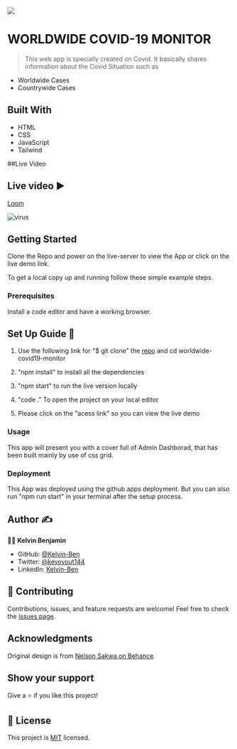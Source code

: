 ![](https://img.shields.io/badge/Microverse-blueviolet)

# WORLDWIDE COVID-19 MONITOR
> This web app is specially created on Covid. It basically shares information about the Covid Situation such as

- Worldwide Cases
- Countrywide Cases

## Built With

- HTML
- CSS
- JavaScript
- Tailwind

##Live Video


## Live video :arrow_forward:

 [Loom](https://www.loom.com/share/364cee520a0b457585e2b5b7e1d663d3)
 
 ![virus](https://user-images.githubusercontent.com/85459676/203874063-27640c59-9cb4-4f4a-acb2-ebbcc7e1813e.png)

## Getting Started

Clone the Repo and power on the live-server to view the App or click on the live demo link.

To get a local copy up and running follow these simple example steps.

### Prerequisites

Install a code editor and have a working browser.

## Set Up Guide :page_facing_up: 

1. Use the following link for "$ git clone" the [repo](https://github.com/Kelvin-Ben/worldwide-covid19-monitor) and cd worldwide-covid19-monitor

2. "npm install" to install all the dependencies

3. "npm start" to run the live version locally

4. "code ." To open the project on your local editor

5. Please click on the "acess link" so you can view the live demo



### Usage

This app will present you with a cover full of Admin Dashborad, that has been built mainly by use of css grid.


### Deployment

This App was deployed using the github apps deployment. But you can also run "npm run start" in your terminal after the setup process.

## Author :writing_hand: 

:man_technologist:  **Kelvin Benjamin**

- GitHub: [@Kelvin-Ben](https://github.com/Kelvin-Ben)
- Twitter: [@kevoyout144](https://twitter.com/kevoyout144)
- LinkedIn: [Kelvin-Ben](https://www.linkedin.com/in/kelvinben/)

## 🤝 Contributing

Contributions, issues, and feature requests are welcome!
Feel free to check the [issues page](../../issues/).

## Acknowledgments
Original design is from [Nelson Sakwa on Behance](https://www.behance.net/sakwadesignstudio).

## Show your support

Give a ⭐️ if you like this project!

## 📝 License

This project is [MIT](./MIT.md) licensed.
